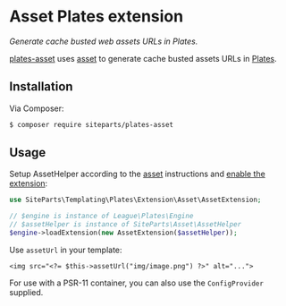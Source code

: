# Asset Plates extension

*Generate cache busted web assets URLs in Plates.*

[plates-asset](https://github.com/siteparts/plates-asset) uses
[asset](https://github.com/siteparts/asset) to generate cache busted assets URLs
in [Plates](http://platesphp.com/).

## Installation

Via Composer:

```bash
$ composer require siteparts/plates-asset
```

## Usage

Setup AssetHelper according to the [asset](https://github.com/siteparts/asset)
instructions and
[enable the extension](http://platesphp.com/v3/engine/extensions/#loading-extensions):

```php
use SiteParts\Templating\Plates\Extension\Asset\AssetExtension;

// $engine is instance of League\Plates\Engine
// $assetHelper is instance of SiteParts\Asset\AssetHelper
$engine->loadExtension(new AssetExtension($assetHelper));
```

Use `assetUrl` in your template:

```html+php
<img src="<?= $this->assetUrl("img/image.png") ?>" alt="...">
```

For use with a PSR-11 container, you can also use the `ConfigProvider` supplied.
